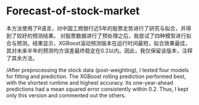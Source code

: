 # Forecast-of-stock-market
本方法使用了R语言，对中国工商银行近5年的股票走势进行了研究与拟合，并得到了较好的预测结果。
对股票数据进行了预处理之后，我尝试了四种模型进行拟合与预测。结果显示，XGBoost滚动预测版本在运行时间最短，拟合效果最佳，其对未来半年的预测均方误差最终稳定在0.2以内。因此，我仅保留该版本，注释了其余方法。

/After preprocessing the stock data (post-weighting), I tested four models for fitting and prediction. The XGBoost rolling prediction performed best, with the shortest runtime and highest accuracy. Its one-year-ahead predictions had a mean squared error consistently within 0.2. Thus, I kept only this version and commented out the others.
